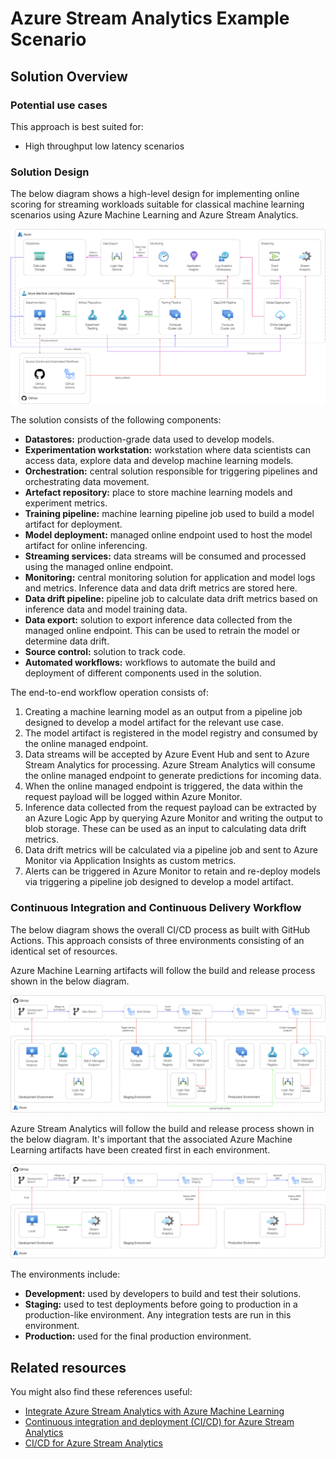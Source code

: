 # Azure Stream Analytics Example Scenario

## Solution Overview

### Potential use cases

This approach is best suited for:

- High throughput low latency scenarios

### Solution Design

The below diagram shows a high-level design for implementing online scoring for streaming workloads suitable for classical machine learning scenarios using Azure Machine Learning and Azure Stream Analytics.

![design](./images/design-streaming.png)

The solution consists of the following components:

- **Datastores:** production-grade data used to develop models.
- **Experimentation workstation:** workstation where data scientists can access data, explore data and develop machine learning models.
- **Orchestration:** central solution responsible for triggering pipelines and orchestrating data movement.
- **Artefact repository:** place to store machine learning models and experiment metrics.
- **Training pipeline:** machine learning pipeline job used to build a model artifact for deployment.
- **Model deployment:** managed online endpoint used to host the model artifact for online inferencing.
- **Streaming services:** data streams will be consumed and processed using the managed online endpoint.
- **Monitoring:** central monitoring solution for application and model logs and metrics. Inference data and data drift metrics are stored here.
- **Data drift pipeline:** pipeline job to calculate data drift metrics based on inference data and model training data.
- **Data export:** solution to export inference data collected from the managed online endpoint. This can be used to retrain the model or determine data drift.
- **Source control:** solution to track code.
- **Automated workflows:** workflows to automate the build and deployment of different components used in the solution.

The end-to-end workflow operation consists of:

1. Creating a machine learning model as an output from a pipeline job designed to develop a model artifact for the relevant use case.
2. The model artifact is registered in the model registry and consumed by the online managed endpoint.
3. Data streams will be accepted by Azure Event Hub and sent to Azure Stream Analytics for processing. Azure Stream Analytics will consume the online managed endpoint to generate predictions for incoming data.
4. When the online managed endpoint is triggered, the data within the request payload will be logged within Azure Monitor.
5. Inference data collected from the request payload can be extracted by an Azure Logic App by querying Azure Monitor and writing the output to blob storage. These can be used as an input to calculating data drift metrics.
6. Data drift metrics will be calculated via a pipeline job and sent to Azure Monitor via Application Insights as custom metrics.
7. Alerts can be triggered in Azure Monitor to retain and re-deploy models via triggering a pipeline job designed to develop a model artifact.

### Continuous Integration and Continuous Delivery Workflow

The below diagram shows the overall CI/CD process as built with GitHub Actions. This approach consists of three environments consisting of an identical set of resources.

Azure Machine Learning artifacts will follow the build and release process shown in the below diagram.

![design](./images/cicd-online.png)

Azure Stream Analytics will follow the build and release process shown in the below diagram. It's important that the associated Azure Machine Learning artifacts have been created first in each environment.

![design](./images/cicd-streaming.png)

The environments include:

- **Development:** used by developers to build and test their solutions.
- **Staging:** used to test deployments before going to production in a production-like environment. Any integration tests are run in this environment.
- **Production:** used for the final production environment.

## Related resources

You might also find these references useful:

- [Integrate Azure Stream Analytics with Azure Machine Learning](https://docs.microsoft.com/en-us/azure/stream-analytics/machine-learning-udf)
- [Continuous integration and deployment (CI/CD) for Azure Stream Analytics](https://docs.microsoft.com/en-us/azure/stream-analytics/cicd-overview)
- [CI/CD for Azure Stream Analytics](https://github.com/Azure-Samples/modern-data-warehouse-dataops/tree/main/single_tech_samples/streamanalytics)
